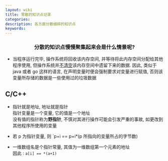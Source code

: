 ```yaml
---
layout: wiki
title: 零散的知识点记录
categories:
description: 各方面分散细碎的知识点
keywords:
---
```


<h3 style="text-align:center">分散的知识点慢慢聚集起来会是什么情景呢?</h3>

* 当程序运行完毕, 操作系统将回收该内存空间, 并等待将此内存空间分配给其他程序使用, 但操作系统并<ins>不清空</ins>该内存空间中遗留下来的数据. 因此, 类似于 java 或者 go 这样的语言, 在声明变量时便会强制要求对变量进行赋值, 否则该变量所存储的数据是一些使用过的垃圾数据

## C/C++

* 指针就是地址, 地址就是指针  
指针变量是一个变量, 它的值是一个地址  
没有值的指针称为**野指针**, 不慎对其进行操作可能会引发严重的事故, 如更改到其他程序所使用的变量

* 若 p 为指针变量, 则 `p+i == p+i*(p 所指向的变量所占的字节数)

* 一维数组名是个指针常量, 其值为一维数组第一个元素的地址  
因此 : `a[i] == *(a+1)`